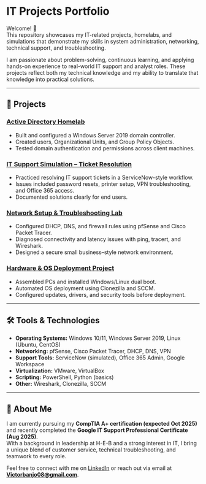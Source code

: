 # IT Projects Portfolio

Welcome! 👋  
This repository showcases my IT-related projects, homelabs, and simulations that demonstrate my skills in system administration, networking, technical support, and troubleshooting.  

I am passionate about problem-solving, continuous learning, and applying hands-on experience to real-world IT support and analyst roles. These projects reflect both my technical knowledge and my ability to translate that knowledge into practical solutions.  

---

## 📂 Projects

### [Active Directory Homelab](./Active-Directory-Homelab)
- Built and configured a Windows Server 2019 domain controller.  
- Created users, Organizational Units, and Group Policy Objects.  
- Tested domain authentication and permissions across client machines.  

### [IT Support Simulation – Ticket Resolution](./IT-Support-Ticket-Sim)
- Practiced resolving IT support tickets in a ServiceNow-style workflow.  
- Issues included password resets, printer setup, VPN troubleshooting, and Office 365 access.  
- Documented solutions clearly for end users.  

### [Network Setup & Troubleshooting Lab](./Network-Lab)
- Configured DHCP, DNS, and firewall rules using pfSense and Cisco Packet Tracer.  
- Diagnosed connectivity and latency issues with ping, tracert, and Wireshark.  
- Designed a secure small business–style network environment.  

### [Hardware & OS Deployment Project](./Hardware-Deployment)
- Assembled PCs and installed Windows/Linux dual boot.  
- Automated OS deployment using Clonezilla and SCCM.  
- Configured updates, drivers, and security tools before deployment.  

---

## 🛠️ Tools & Technologies
- **Operating Systems:** Windows 10/11, Windows Server 2019, Linux (Ubuntu, CentOS)  
- **Networking:** pfSense, Cisco Packet Tracer, DHCP, DNS, VPN  
- **Support Tools:** ServiceNow (simulated), Office 365 Admin, Google Workspace  
- **Virtualization:** VMware, VirtualBox  
- **Scripting:** PowerShell, Python (basics)  
- **Other:** Wireshark, Clonezilla, SCCM  

---

## 🎯 About Me
I am currently pursuing my **CompTIA A+ certification (expected Oct 2025)** and recently completed the **Google IT Support Professional Certificate (Aug 2025)**.  
With a background in leadership at H-E-B and a strong interest in IT, I bring a unique blend of customer service, technical troubleshooting, and teamwork to every role.  

Feel free to connect with me on [LinkedIn](https://www.linkedin.com/) or reach out via email at **Victorbanjo08@gmail.com**.  
